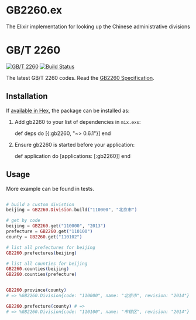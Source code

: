 # GB2260.ex

The Elixir implementation for looking up the Chinese administrative divisions

# GB/T 2260

[![GB/T 2260](https://img.shields.io/badge/GB%2FT%202260-v0.2-blue.svg)](https://github.com/cn/GB2260)
[![Build Status](https://img.shields.io/travis/cn/GB2260.ex.svg?style=flat)](https://travis-ci.org/cn/GB2260.ex)

The latest GB/T 2260 codes. Read the [GB2260 Specification](https://github.com/cn/GB2260/blob/v0.2/spec.md).

## Installation

If [available in Hex](https://hex.pm/docs/publish), the package can be installed as:

  1. Add gb2260 to your list of dependencies in `mix.exs`:

        def deps do
          [{:gb2260, "~> 0.6.1"}]
        end

  2. Ensure gb2260 is started before your application:

        def application do
          [applications: [:gb2260]]
        end

## Usage

More example can be found in tests.

```elixir

# build a custom divistion
beijing = GB2260.Division.build("110000", "北京市")

# get by code
beijing = GB2260.get("110000", "2013")
prefecture = GB2260.get("110100")
county = GB2260.get("110102")

# list all prefectures for beijing
GB2260.prefectures(beijing)

# list all counties for beijing
GB2260.counties(beijing)
GB2260.counties(prefecture)


GB2260.province(county) 
# => %GB2260.Division{code: "110000", name: "北京市", revision: "2014"}

GB2260.prefecture(county) # => 
# => %GB2260.Division{code: "110100", name: "市辖区", revision: "2014"}
```
